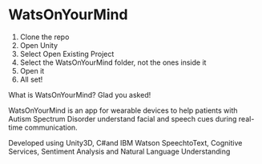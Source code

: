 # WatsOnYourMind

1. Clone the repo
2. Open Unity
3. Select Open Existing Project
4. Select the WatsOnYourMind folder, not the ones inside it
5. Open it
6. All set!

What is WatsOnYourMind?
Glad you asked!

WatsOnYourMind is an app for wearable devices to help patients with Autism Spectrum Disorder understand facial and speech cues during real-time communication.

Developed using Unity3D, C#and IBM Watson SpeechtoText, Cognitive Services, Sentiment Analysis and Natural Language Understanding
